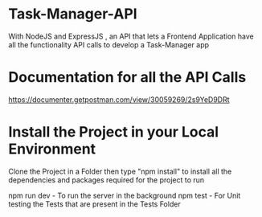 # Task-Manager-API
With NodeJS and ExpressJS , an API that lets a Frontend Application have all the functionality API calls to develop a Task-Manager app

# Documentation for all the API Calls
https://documenter.getpostman.com/view/30059269/2s9YeD9DRt

# Install the Project in your Local Environment
Clone the Project in a Folder
then type "npm install" to install all the dependencies and packages required for the project to run

npm run dev - To run the server in the background
npm test - For Unit testing the Tests that are present in the Tests Folder
